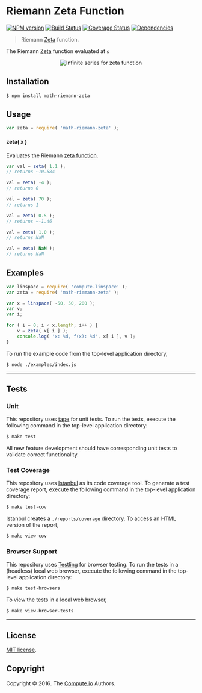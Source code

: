 Riemann Zeta Function
===
[![NPM version][npm-image]][npm-url] [![Build Status][build-image]][build-url] [![Coverage Status][coverage-image]][coverage-url] [![Dependencies][dependencies-image]][dependencies-url]

> Riemann [Zeta][zeta-function] function.

The Riemann [Zeta][zeta-function] function evaluated at `s` 

<div class="equation" align="center" data-raw-text="\zeta(s) =\sum_{k=1}^\infty\frac{1}{k^s}" data-equation="eq:riemann_zeta_function">
	<img src="https://cdn.rawgit.com/math-io/riemann-zeta/faeb230ec3e8dba0e1011b5ddfe219c784e98c67/docs/img/eqn.svg" alt="Infinite series for zeta function">
	<br>
</div>


## Installation

``` bash
$ npm install math-riemann-zeta
```


## Usage

``` javascript
var zeta = require( 'math-riemann-zeta' );
```


#### zeta( x )

Evaluates the Riemann [zeta function][zeta-function].

``` javascript
var val = zeta( 1.1 );
// returns ~10.584

val = zeta( -4 );
// returns 0

val = zeta( 70 );
// returns 1

val = zeta( 0.5 );
// returns ~-1.46

val = zeta( 1.0 );
// returns NaN

val = zeta( NaN );
// returns NaN
```


## Examples

``` javascript
var linspace = require( 'compute-linspace' );
var zeta = require( 'math-riemann-zeta' );

var x = linspace( -50, 50, 200 );
var v;
var i;

for ( i = 0; i < x.length; i++ ) {
	v = zeta( x[ i ] );
	console.log( 'x: %d, f(x): %d', x[ i ], v );
}
```

To run the example code from the top-level application directory,

``` bash
$ node ./examples/index.js
```


---
## Tests

### Unit

This repository uses [tape][tape] for unit tests. To run the tests, execute the following command in the top-level application directory:

``` bash
$ make test
```

All new feature development should have corresponding unit tests to validate correct functionality.


### Test Coverage

This repository uses [Istanbul][istanbul] as its code coverage tool. To generate a test coverage report, execute the following command in the top-level application directory:

``` bash
$ make test-cov
```

Istanbul creates a `./reports/coverage` directory. To access an HTML version of the report,

``` bash
$ make view-cov
```


### Browser Support

This repository uses [Testling][testling] for browser testing. To run the tests in a (headless) local web browser, execute the following command in the top-level application directory:

``` bash
$ make test-browsers
```

To view the tests in a local web browser,

``` bash
$ make view-browser-tests
```

<!-- [![browser support][browsers-image]][browsers-url] -->


---
## License

[MIT license](http://opensource.org/licenses/MIT).


## Copyright

Copyright &copy; 2016. The [Compute.io][compute-io] Authors.


[npm-image]: http://img.shields.io/npm/v/math-riemann-zeta.svg
[npm-url]: https://npmjs.org/package/math-riemann-zeta

[build-image]: http://img.shields.io/travis/math-io/riemann-zeta/master.svg
[build-url]: https://travis-ci.org/math-io/riemann-zeta

[coverage-image]: https://img.shields.io/codecov/c/github/math-io/riemann-zeta/master.svg
[coverage-url]: https://codecov.io/github/math-io/riemann-zeta?branch=master

[dependencies-image]: http://img.shields.io/david/math-io/riemann-zeta.svg
[dependencies-url]: https://david-dm.org/math-io/riemann-zeta

[dev-dependencies-image]: http://img.shields.io/david/dev/math-io/riemann-zeta.svg
[dev-dependencies-url]: https://david-dm.org/dev/math-io/riemann-zeta

[github-issues-image]: http://img.shields.io/github/issues/math-io/riemann-zeta.svg
[github-issues-url]: https://github.com/math-io/riemann-zeta/issues

[tape]: https://github.com/substack/tape
[istanbul]: https://github.com/gotwarlost/istanbul
[testling]: https://ci.testling.com

[compute-io]: https://github.com/compute-io/
[zeta-function]: https://en.wikipedia.org/wiki/Riemann_zeta_function
